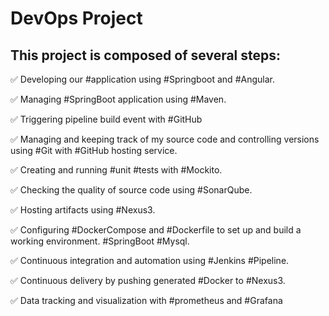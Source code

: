# DevOps Project 

## This project is composed of several steps:

✅ Developing our #application using #Springboot and #Angular.

✅ Managing #SpringBoot application using #Maven.

✅ Triggering pipeline build event with #GitHub

✅ Managing and keeping track of my source code and controlling versions using #Git with #GitHub hosting service.

✅ Creating and running #unit #tests with #Mockito.

✅ Checking the quality of source code using #SonarQube.

✅ Hosting artifacts using #Nexus3.

✅ Configuring #DockerCompose and #Dockerfile to set up and build a working environment. #SpringBoot #Mysql.

✅ Continuous integration and automation using #Jenkins #Pipeline.

✅ Continuous delivery by pushing generated #Docker to #Nexus3.

✅ Data tracking and visualization with #prometheus and #Grafana

